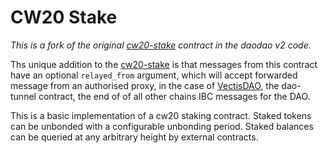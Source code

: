 # CW20 Stake

_This is a fork of the original [cw20-stake] contract in the daodao v2 code._

Ths unique addition to the [cw20-stake] is that messages from this contract have an optional `relayed_from` argument,
which will accept forwarded message from an authorised proxy,
in the case of [VectisDAO], the dao-tunnel contract, the end of of all other chains IBC messages for the DAO.

[cw20-stake]: https://github.com/DA0-DA0/dao-contracts/tree/v1.0.0/contracts/cw20-stake
[vectisdao]: https://github.com/nymlab/vectis

This is a basic implementation of a cw20 staking contract. Staked
tokens can be unbonded with a configurable unbonding period. Staked
balances can be queried at any arbitrary height by external contracts.

